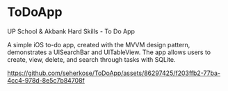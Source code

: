# ToDoApp
UP School &amp; Akbank Hard Skills - To Do App

A simple iOS to-do app, created with the MVVM design pattern, demonstrates a UISearchBar and UITableView. The app allows users to create, view, delete, and search through tasks with SQLite.


https://github.com/seherkose/ToDoApp/assets/86297425/f203ffb2-77ba-4cc4-978d-8e5c7b84708f

